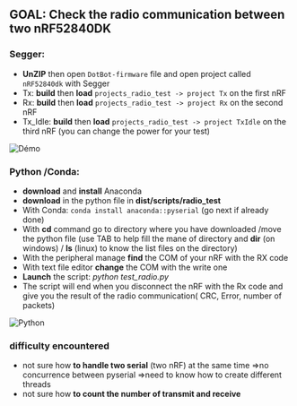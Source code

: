 ## GOAL: Check the radio communication between two nRF52840DK

### Segger:
  * **UnZIP** then open `DotBot-firmware` file and open project called `nRF52840dk` with Segger
  * Tx: **build** then **load** `projects_radio_test -> project Tx` on the first nRF
  * Rx: **build** then **load** `projects_radio_test -> project Rx` on the second nRF
  * Tx_Idle: **build** then **load** `projects_radio_test -> project TxIdle` on the third nRF (you can change the power for your test)

  ![Démo](../doc/sphinx/_static/images/radio_test_setup.png)
    
 ### Python /Conda:
  * **download** and **install** Anaconda 
  * **download** in the python file in **dist/scripts/radio_test**
  * With Conda: `conda install anaconda::pyserial` (go next if already done)
  * With **cd** command go to directory where you have downloaded /move the python file (use TAB to help fill the mane of directory and **dir** (on windows) / **ls** (linux) to know the list files on the directory)
  * With the peripheral manage **find** the COM of your nRF with the RX code
  * With text file editor **change** the COM  with the write one
  * **Launch** the script: _python test_radio.py_
  * The script will end when you disconnect the nRF with the Rx code and give you the result of the radio communication( CRC, Error, number of packets)

  ![Python](../sphinx/_static/images/python_radio_test_demo.png)
  
### difficulty encountered

* not sure how **to handle two serial** (two nRF) at the same time =>no concurrence between pyserial =>need to know how to create different threads
* not sure how **to count the number of transmit and receive**
